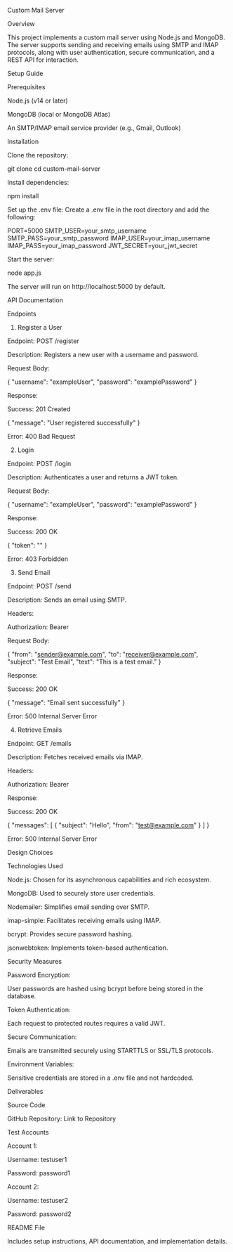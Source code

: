 Custom Mail Server

Overview

This project implements a custom mail server using Node.js and MongoDB. The server supports sending and receiving emails using SMTP and IMAP protocols, along with user authentication, secure communication, and a REST API for interaction.

Setup Guide

Prerequisites

Node.js (v14 or later)

MongoDB (local or MongoDB Atlas)

An SMTP/IMAP email service provider (e.g., Gmail, Outlook)

Installation

Clone the repository:

git clone <repository-url>
cd custom-mail-server

Install dependencies:

npm install

Set up the .env file:
Create a .env file in the root directory and add the following:

PORT=5000
SMTP_USER=your_smtp_username
SMTP_PASS=your_smtp_password
IMAP_USER=your_imap_username
IMAP_PASS=your_imap_password
JWT_SECRET=your_jwt_secret

Start the server:

node app.js

The server will run on http://localhost:5000 by default.

API Documentation

Endpoints

1. Register a User

Endpoint: POST /register

Description: Registers a new user with a username and password.

Request Body:

{
  "username": "exampleUser",
  "password": "examplePassword"
}

Response:

Success: 201 Created

{ "message": "User registered successfully" }

Error: 400 Bad Request

2. Login

Endpoint: POST /login

Description: Authenticates a user and returns a JWT token.

Request Body:

{
  "username": "exampleUser",
  "password": "examplePassword"
}

Response:

Success: 200 OK

{ "token": "<jwt-token>" }

Error: 403 Forbidden

3. Send Email

Endpoint: POST /send

Description: Sends an email using SMTP.

Headers:

Authorization: Bearer <jwt-token>

Request Body:

{
  "from": "sender@example.com",
  "to": "receiver@example.com",
  "subject": "Test Email",
  "text": "This is a test email."
}

Response:

Success: 200 OK

{ "message": "Email sent successfully" }

Error: 500 Internal Server Error

4. Retrieve Emails

Endpoint: GET /emails

Description: Fetches received emails via IMAP.

Headers:

Authorization: Bearer <jwt-token>

Response:

Success: 200 OK

{ "messages": [ { "subject": "Hello", "from": "test@example.com" } ] }

Error: 500 Internal Server Error

Design Choices

Technologies Used

Node.js: Chosen for its asynchronous capabilities and rich ecosystem.

MongoDB: Used to securely store user credentials.

Nodemailer: Simplifies email sending over SMTP.

imap-simple: Facilitates receiving emails using IMAP.

bcrypt: Provides secure password hashing.

jsonwebtoken: Implements token-based authentication.

Security Measures

Password Encryption:

User passwords are hashed using bcrypt before being stored in the database.

Token Authentication:

Each request to protected routes requires a valid JWT.

Secure Communication:

Emails are transmitted securely using STARTTLS or SSL/TLS protocols.

Environment Variables:

Sensitive credentials are stored in a .env file and not hardcoded.

Deliverables

Source Code

GitHub Repository: Link to Repository

Test Accounts

Account 1:

Username: testuser1

Password: password1

Account 2:

Username: testuser2

Password: password2

README File

Includes setup instructions, API documentation, and implementation details.
